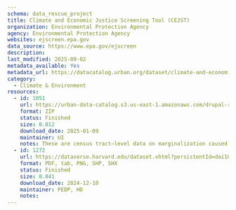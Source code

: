 ```yaml
---
schema: data_rescue_project 
title: Climate and Economic Justice Screening Tool (CEJST)
organization: Environmental Protection Agency
agency: Environmental Protection Agency
websites: ejscreen.epa.gov
data_source: https://www.epa.gov/ejscreen
description: 
last_modified: 2025-09-02
metadata_available: Yes
metadata_url: https://datacatalog.urban.org/dataset/climate-and-economic-justice-screening-tool-data
category:
  - Climate & Environment 
resources:
  - id: 1051
    url: https://urban-data-catalog.s3.us-east-1.amazonaws.com/drupal-root-live/2025/04/03/housing-and-communities/climate-and-economic-justice-screening-tool/data.zip
    format: ZIP
    status: Finished
    size: 0.012
    download_date: 2025-01-09
    maintainer: UI
    notes: These are census tract–level data on marginalization caused by underinvestment and pollution burden. Data include information on energy, health, housing, pollution, transportation, water and waste, and workforce development.
  - id: 1272
    url: https://dataverse.harvard.edu/dataset.xhtml?persistentId=doi10.7910/DVN/B6ULET
    format: PDF, tab, PNG, SHP, SHX
    status: Finished
    size: 0.841
    download_date: 2024-12-10
    maintainer: PEDP, HD
    notes: 
---
```

